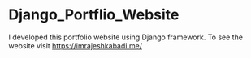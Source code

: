 # Django_Portflio_Website
I developed this portfolio website using Django framework. To see the website visit https://imrajeshkabadi.me/
